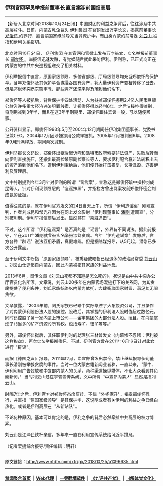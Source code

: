 ### 伊利官网罕见举报前董事长 直言案涉前国级高层
------------------------

<div class="wysiwyg">
 【新唐人北京时间2018年10月24日讯】中国财团的利益之争背后，往往涉及中共高层权斗。日前，内蒙古乳企巨头
 <a href="http://www.ntdtv.com/xtr/gb/articlelistbytag_伊利集团.html" target="_blank">
  伊利集团
 </a>
 在官网发出万字长文，揭露前董事长
 <a href="http://www.ntdtv.com/xtr/gb/articlelistbytag_郑俊怀.html" target="_blank">
  郑俊怀
 </a>
 的罪行，直言前国家级领导充当其保护伞。而出身内蒙的前常委
 <a href="http://www.ntdtv.com/xtr/gb/articlelistbytag_刘云山.html" target="_blank">
  刘云山
 </a>
 被指和伊利关系密切。
 <br/>
 <br/>
 北京时间10月24日，
 <a href="http://www.ntdtv.com/xtr/gb/articlelistbytag_伊利集团.html" target="_blank">
  伊利集团
 </a>
 在其官网和官微上发布万字长文，实名举报前董事长
 <a href="http://www.ntdtv.com/xtr/gb/articlelistbytag_郑俊怀.html" target="_blank">
  郑俊怀
 </a>
 。举报信迅速发酵，有党媒随后就此采访伊利。伊利称，已正式向正在内蒙古的中共中央巡视组递交了相关材料。
 <br/>
 <br/>
 伊利举报信中直言，原国家级领导、多位省部级、厅局级领导均充当郑俊怀的保护伞。当年郑俊怀及其保护伞合谋侵吞国有资产，将大量伊利资产变相转移了出去。但是郑俊怀突然东窗事发，那些资产还没来得及落到他们名下。
 <br/>
 <br/>
 郑俊怀等人被抓后，背后保护伞四处活动，人为抹掉郑俊怀挪用2.4亿人民币巨额公款及许多重大经济违法犯罪线索，让郑俊怀得以轻判6年。之后又操控假减刑，将刑期减到3年半，而且在这3年半刑期里，郑俊怀跟住宾馆一般，可以随便回家。
 <br/>
 <br/>
 公开资料显示，郑俊怀1993年5月至2004年12月期间任伊利集团董事长、党委书记兼CEO。2004年12月因涉嫌挪用公款罪被抓。2005年12月被判刑6年。2008年9月刑满释放，期间两次减刑。
 <br/>
 <br/>
 伊利举报长文还说，郑俊怀出狱后起诉呼和浩特市政府索要非法资产，失败后转而向伊利直接施压，还搬出最高检某原副检察长等人，要求伊利配合将非法转移出去的资产落到他们名下。遭到伊利拒绝后，他们便开始打击报复，长期诋毁、迫害伊利及管理层。
 <br/>
 <br/>
 文中特别提到今年3月针对伊利的所谓〝谣言案〞，宣称这是郑俊怀暗中操控刘成昆等人，针对伊利现领导层的〝造谣抹黑〞，并指检方曾出具案发前郑俊怀密会刘成昆的证据。
 <br/>
 <br/>
 值得注意的是，就在伊利官方发文的24日当天上午，所谓〝伊利造谣案〞刚刚宣判，作者刘成昆和邹光祥因为在网上发文影射〝伊利现董事长
 <a href="http://www.ntdtv.com/xtr/gb/articlelistbytag_潘刚.html" target="_blank">
  潘刚
 </a>
 遭调查〞，分别被判刑。伊利举报信随后发出，显然意在〝乘胜追击〞。
 <br/>
 <br/>
 不过，这个所谓〝伊利造谣案〞是否真的是〝谣言〞，外界有不同说法。据此前报导，早在2011年潘刚就曾被实名举报涉嫌贪腐。今年〝伊利造谣案〞发酵后，官方各种〝辟谣〞说法互相矛盾，真假难辨。但是据陆媒报导，从5月起，潘刚已多次公开露面。
 <br/>
 <br/>
 至于伊利文中所指〝原国家级领导〞，被质疑或暗指已经退休的政治局常委
 <a href="http://www.ntdtv.com/xtr/gb/articlelistbytag_刘云山.html" target="_blank">
  刘云山
 </a>
 。刘云山仕途起自内蒙古，因此内蒙被指其家族的利益地盘。
 <br/>
 <br/>
 2013年6月，网传文章《刘云山死都不知道是怎么死的》，据说是由中共中央办公厅官员化名所写。文章说，刘云山20多年在内蒙官场混迹打下的关系网，为其贪腐提供了便利条件，刘氏家族始终以内蒙为依托，大肆窃取国家财富，满足其无限贪欲。
 <br/>
 <br/>
 文章披露，〝2004年前，刘氏家族已经暗中实际掌控了大象投资公司，并且操作了对内蒙伊利股份法人股的操控，股改后，其掌握的伊利法人股时值超过数亿元。同时还控股了另一家内蒙上市公司——金宇集团的大部分法人股。而且，在内蒙掌控了相当多的矿产资源的所有权，包括煤矿、钼矿等等。〞
 <br/>
 <br/>
 另外，郑俊怀出狱后，其任职伊利时的助理张三林曾发文《内幕惨不忍睹：伊利被这样掏空》，再次实名举报郑俊怀。不过，伊利官方曾在2011年6月16日针对此文进行〝辟谣〞。
 <br/>
 <br/>
 而据《德国之声》报导，2011年12月，中宣部曾发出禁令，禁止继续报导伊利董事长潘刚被举报贪腐的事件。当时一位内蒙古籍新闻业者称，一直以来，〝蒙牛、伊利利用广告投放和中宣部内蒙人的关系，两种渠道操纵媒体，不让大众看到其负面新闻。〞当时刘云山还在掌管宣传系统，文中所谓〝中宣部内蒙人〞显然是指刘云山。
 <br/>
 <br/>
 时隔7年之后，伊利官方对郑俊怀态度反转，不惜〝外扬家丑〞，揭露郑俊怀罪行，并直指〝原国家级领导〞是其保护伞，这说明或者有关伊利的利益之争已经白热化，或者是伊利高层在〝从新站队〞。
 <br/>
 <br/>
 不论何种原因，基本可以肯定的是，伊利之争的背后必然牵扯中共高层的权力博弈。
 <br/>
 <br/>
 刘云山是江泽民铁杆亲信，多年来一直在利用宣传系统给习近平搅局。
 <br/>
 <br/>
 （记者栗捷综合报导/责任编辑：明轩）
</div>

<br/>原文链接：http://www.ntdtv.com/xtr/gb/2018/10/25/a1396635.html


------------------------
#### [禁闻聚合首页](https://github.com/gfw-breaker/banned-news/blob/master/README.md) &nbsp;|&nbsp; [Web代理](https://github.com/gfw-breaker/open-proxy/blob/master/README.md) &nbsp;|&nbsp; [一键翻墙软件](https://github.com/gfw-breaker/nogfw/blob/master/README.md) &nbsp;|&nbsp; [《九评共产党》](https://github.com/gfw-breaker/9ping.md/blob/master/README.md#九评之一评共产党是什么) &nbsp;|&nbsp; [《解体党文化》](https://github.com/gfw-breaker/jtdwh.md/blob/master/README.md#绪论)